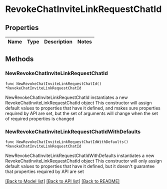 # RevokeChatInviteLinkRequestChatId

## Properties

Name | Type | Description | Notes
------------ | ------------- | ------------- | -------------

## Methods

### NewRevokeChatInviteLinkRequestChatId

`func NewRevokeChatInviteLinkRequestChatId() *RevokeChatInviteLinkRequestChatId`

NewRevokeChatInviteLinkRequestChatId instantiates a new RevokeChatInviteLinkRequestChatId object
This constructor will assign default values to properties that have it defined,
and makes sure properties required by API are set, but the set of arguments
will change when the set of required properties is changed

### NewRevokeChatInviteLinkRequestChatIdWithDefaults

`func NewRevokeChatInviteLinkRequestChatIdWithDefaults() *RevokeChatInviteLinkRequestChatId`

NewRevokeChatInviteLinkRequestChatIdWithDefaults instantiates a new RevokeChatInviteLinkRequestChatId object
This constructor will only assign default values to properties that have it defined,
but it doesn't guarantee that properties required by API are set


[[Back to Model list]](../README.md#documentation-for-models) [[Back to API list]](../README.md#documentation-for-api-endpoints) [[Back to README]](../README.md)


